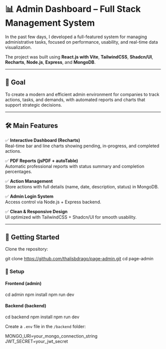 # 📊 Admin Dashboard – Full Stack Management System

In the past few days, I developed a full-featured system for managing administrative tasks, focused on performance, usability, and real-time data visualization.

The project was built using **React.js with Vite**, **TailwindCSS**, **Shadcn/UI**, **Recharts**, **Node.js**, **Express**, and **MongoDB**.

---

## 🎯 Goal

To create a modern and efficient admin environment for companies to track actions, tasks, and demands, with automated reports and charts that support strategic decisions.

---

## 🛠️ Main Features

✅ **Interactive Dashboard (Recharts)**  
Real-time bar and line charts showing pending, in-progress, and completed actions.

✅ **PDF Reports (jsPDF + autoTable)**  
Automatic professional reports with status summary and completion percentages.

✅ **Action Management**  
Store actions with full details (name, date, description, status) in MongoDB.

✅ **Admin Login System**  
Access control via Node.js + Express backend.

✅ **Clean & Responsive Design**  
UI optimized with TailwindCSS + Shadcn/UI for smooth usability.

---

## 🧪 Getting Started

Clone the repository:

git clone https://github.com/thalisbdrago/page-admin.git
cd page-admin

### 🔧 Setup

#### Frontend (admin)

cd admin
npm install
npm run dev

#### Backend (backend)

cd backend
npm install
npm run dev


Create a `.env` file in the `/backend` folder:

MONGO_URI=your_mongo_connection_string
JWT_SECRET=your_jwt_secret
